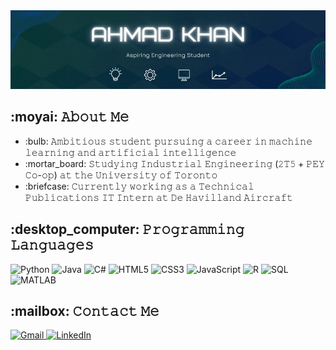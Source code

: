 <!DOCTYPE html>
<html>
<head>
  <meta charset="UTF-8">
</head>
<body>
  <img src="https://raw.githubusercontent.com/AK-147/AK-147/991544f736a2575ee9ba82f3b06652c997a1d2ae/GitHub_Banner.gif" alt="Banner"/>

  <div class="section">
    <h2>:moyai: 𝙰𝚋𝚘𝚞𝚝 𝙼𝚎</h2>
    <ul>
      <li>:bulb: 𝙰𝚖𝚋𝚒𝚝𝚒𝚘𝚞𝚜 𝚜𝚝𝚞𝚍𝚎𝚗𝚝 𝚙𝚞𝚛𝚜𝚞𝚒𝚗𝚐 𝚊 𝚌𝚊𝚛𝚎𝚎𝚛 𝚒𝚗 𝚖𝚊𝚌𝚑𝚒𝚗𝚎 𝚕𝚎𝚊𝚛𝚗𝚒𝚗𝚐 𝚊𝚗𝚍 𝚊𝚛𝚝𝚒𝚏𝚒𝚌𝚒𝚊𝚕 𝚒𝚗𝚝𝚎𝚕𝚕𝚒𝚐𝚎𝚗𝚌𝚎</li>
      <li>:mortar_board: 𝚂𝚝𝚞𝚍𝚢𝚒𝚗𝚐 𝙸𝚗𝚍𝚞𝚜𝚝𝚛𝚒𝚊𝚕 𝙴𝚗𝚐𝚒𝚗𝚎𝚎𝚛𝚒𝚗𝚐 (𝟸𝚃𝟻 + 𝙿𝙴𝚈 𝙲𝚘-𝚘𝚙) 𝚊𝚝 𝚝𝚑𝚎 𝚄𝚗𝚒𝚟𝚎𝚛𝚜𝚒𝚝𝚢 𝚘𝚏 𝚃𝚘𝚛𝚘𝚗𝚝𝚘</li>
      <li>:briefcase: 𝙲𝚞𝚛𝚛𝚎𝚗𝚝𝚕𝚢 𝚠𝚘𝚛𝚔𝚒𝚗𝚐 𝚊𝚜 𝚊 𝚃𝚎𝚌𝚑𝚗𝚒𝚌𝚊𝚕 𝙿𝚞𝚋𝚕𝚒𝚌𝚊𝚝𝚒𝚘𝚗𝚜 𝙸𝚃 𝙸𝚗𝚝𝚎𝚛𝚗 𝚊𝚝 𝙳𝚎 𝙷𝚊𝚟𝚒𝚕𝚕𝚊𝚗𝚍 𝙰𝚒𝚛𝚌𝚛𝚊𝚏𝚝</li>
    </ul>
  </div>

  <div class="section">
    <h2>:desktop_computer: 𝙿𝚛𝚘𝚐𝚛𝚊𝚖𝚖𝚒𝚗𝚐 𝙻𝚊𝚗𝚐𝚞𝚊𝚐𝚎𝚜</h2>
    <img src="https://img.shields.io/badge/Python-3776AB?style=for-the-badge&logo=python&logoColor=white" alt="Python"/>
    <img src="https://img.shields.io/badge/Java-ED8B00?style=for-the-badge&logo=java&logoColor=white" alt="Java"/>
    <img src="https://img.shields.io/badge/C%23-239120?style=for-the-badge&logo=c-sharp&logoColor=white" alt="C#"/>
    <img src="https://img.shields.io/badge/HTML5-E34F26?style=for-the-badge&logo=html5&logoColor=white" alt="HTML5"/>
    <img src="https://img.shields.io/badge/CSS3-1572B6?style=for-the-badge&logo=css3&logoColor=white" alt="CSS3"/>
    <img src="https://img.shields.io/badge/JavaScript-C1B942?style=for-the-badge&logo=javascript&logoColor=white" alt="JavaScript"/>
    <img src="https://img.shields.io/badge/-R-grey?logo=r&logoColor=white&style=for-the-badge" alt="R"/>
    <img src="https://img.shields.io/badge/SQL-3CB371?style=for-the-badge" alt="SQL"/>
    <img src="https://img.shields.io/badge/MATLAB-FF6347?style=for-the-badge" alt="MATLAB"/>
  </div>

  <div class="section">
    <h2>:mailbox: 𝙲𝚘𝚗𝚝𝚊𝚌𝚝 𝙼𝚎</h2>
    <a href="mailto:ak.767076.147@gmail.com">
      <img src="https://img.shields.io/badge/Gmail-D14836?style=for-the-badge&logo=gmail&logoColor=white" alt="Gmail"/>
    </a>
    <a href="https://www.linkedin.com/in/ahmad-khan-18b60b227/">
      <img src="https://img.shields.io/badge/LinkedIn-blue?style=for-the-badge&logo=linkedin&logoColor=white" alt="LinkedIn"/>
    </a>
  </div>
</body>
</html>
